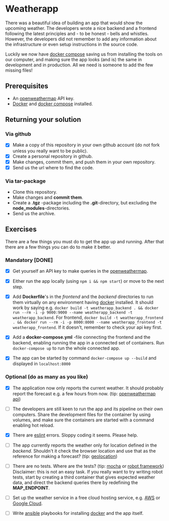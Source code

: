 # Weatherapp

There was a beautiful idea of building an app that would show the upcoming weather. The developers wrote a nice backend and a frontend following the latest principles and - to be honest - bells and whistles. However, the developers did not remember to add any information about the infrastructure or even setup instructions in the source code.

Luckily we now have [docker compose](https://docs.docker.com/compose/) saving us from installing the tools on our computer, and making sure the app looks (and is) the same in development and in production. All we need is someone to add the few missing files!

## Prerequisites

* An [openweathermap](http://openweathermap.org/) API key.
* [Docker](https://www.docker.com/) and [docker compose](https://docs.docker.com/compose/) installed.

## Returning your solution

### Via github

* [x] Make a copy of this repository in your own github account (do not fork unless you really want to be public).
* [x] Create a personal repository in github.
* [x] Make changes, commit them, and push them in your own repository.
* [x] Send us the url where to find the code.

### Via tar-package

* Clone this repository.
* Make changes and **commit them**.
* Create a **.tgz** -package including the **.git**-directory, but excluding the **node_modules**-directories.
* Send us the archive.

## Exercises

There are a few things you must do to get the app up and running. After that there are a few things you can do to make it better.

### Mandatory [DONE]

* [x] Get yourself an API key to make queries in the [openweathermap](http://openweathermap.org/).

* [x] Either run the app locally (using `npm i && npm start`) or move to the next step.

* [x] Add **Dockerfile**'s in the _frontend_ and the _backend_ directories to run them virtually on any environment having [docker](https://www.docker.com/) installed. It should work by saying e.g. `docker build -t weatherapp_backend . && docker run --rm -i -p 9000:9000 --name weatherapp_backend -t weatherapp_backend`. For frontend, `docker build -t weatherapp_frontend . && docker run --rm -i -p 8000:8000 --name weatherapp_frontend -t weatherapp_frontend`. If it doesn't, remember to check your api key first.

* [x] Add a **docker-compose.yml** -file connecting the frontend and the backend, enabling running the app in a connected set of containers. Run `docker-compose up` to run the whole connected app.
* [x] The app can be started by command `docker-compose up --build` and displayed in `localhost:8000`

### Optional (do as many as you like)

* [x] The application now only reports the current weather. It should probably report the forecast e.g. a few hours from now. (tip: [openweathermap api](https://openweathermap.org/forecast5))

- [ ] The developers are still keen to run the app and its pipeline on their own computers. Share the development files for the container by using volumes, and make sure the containers are started with a command enabling hot reload.

- [x] There are [eslint](http://eslint.org/) errors. Sloppy coding it seems. Please help.

- [ ] The app currently reports the weather only for location defined in the _backend_. Shouldn't it check the browser location and use that as the reference for making a forecast? (tip: [geolocation](https://developer.mozilla.org/en-US/docs/Web/API/Geolocation/Using_geolocation))

- [ ] There are no tests. Where are the tests? (tip: [mocha](https://mochajs.org/) or [robot framework](http://robotframework.org/)) Disclaimer: this is not an easy task. If you really want to try writing robot tests, start by creating a third container that gives expected weather data, and direct the backend queries there by redefining the **MAP_ENDPOINT**.

- [ ] Set up the weather service in a free cloud hosting service, e.g. [AWS](https://aws.amazon.com/free/) or [Google Cloud](https://cloud.google.com/free/).

- [ ] Write [ansible](http://docs.ansible.com/ansible/intro.html) playbooks for installing [docker](https://www.docker.com/) and the app itself.
